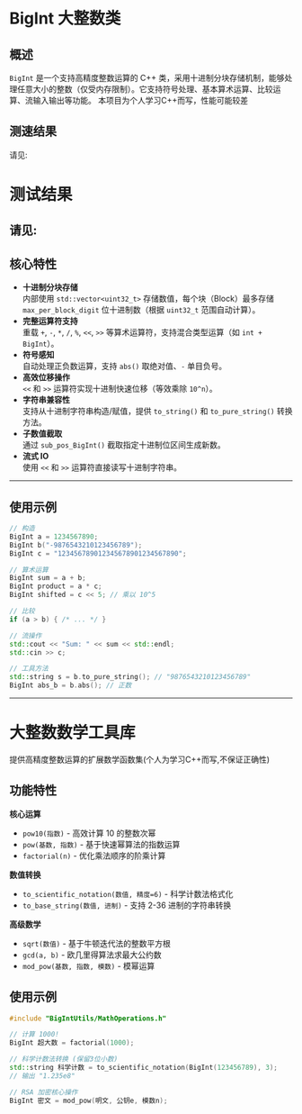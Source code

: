 # BigInt 大整数类

## 概述
`BigInt` 是一个支持高精度整数运算的 C++ 类，采用十进制分块存储机制，能够处理任意大小的整数（仅受内存限制）。它支持符号处理、基本算术运算、比较运算、流输入输出等功能。
本项目为个人学习C++而写，性能可能较差

## 测速结果
请见:

# 测试结果
请见:
---

## 核心特性
- **十进制分块存储**  
  内部使用 `std::vector<uint32_t>` 存储数值，每个块（Block）最多存储 `max_per_block_digit` 位十进制数（根据 `uint32_t` 范围自动计算）。
- **完整运算符支持**  
  重载 `+`, `-`, `*`, `/`, `%`, `<<`, `>>` 等算术运算符，支持混合类型运算（如 `int + BigInt`）。
- **符号感知**  
  自动处理正负数运算，支持 `abs()` 取绝对值、`-` 单目负号。
- **高效位移操作**  
  `<<` 和 `>>` 运算符实现十进制快速位移（等效乘除 `10^n`）。
- **字符串兼容性**  
  支持从十进制字符串构造/赋值，提供 `to_string()` 和 `to_pure_string()` 转换方法。
- **子数值截取**  
  通过 `sub_pos_BigInt()` 截取指定十进制位区间生成新数。
- **流式 IO**  
  使用 `<<` 和 `>>` 运算符直接读写十进制字符串。

---

## 使用示例
```cpp
// 构造
BigInt a = 1234567890;
BigInt b("-9876543210123456789");
BigInt c = "123456789012345678901234567890";

// 算术运算
BigInt sum = a + b;
BigInt product = a * c;
BigInt shifted = c << 5; // 乘以 10^5

// 比较
if (a > b) { /* ... */ }

// 流操作
std::cout << "Sum: " << sum << std::endl;
std::cin >> c;

// 工具方法
std::string s = b.to_pure_string(); // "9876543210123456789"
BigInt abs_b = b.abs(); // 正数

```
---




# 大整数数学工具库

提供高精度整数运算的扩展数学函数集(个人为学习C++而写,不保证正确性)

## 功能特性

**核心运算**
- `pow10(指数)` - 高效计算 10 的整数次幂
- `pow(基数, 指数)` - 基于快速幂算法的指数运算
- `factorial(n)` - 优化乘法顺序的阶乘计算

**数值转换**
- `to_scientific_notation(数值, 精度=6)` - 科学计数法格式化
- `to_base_string(数值, 进制)` - 支持 2-36 进制的字符串转换

**高级数学**
- `sqrt(数值)` - 基于牛顿迭代法的整数平方根
- `gcd(a, b)` - 欧几里得算法求最大公约数
- `mod_pow(基数, 指数, 模数)` - 模幂运算



## 使用示例

```cpp
#include "BigIntUtils/MathOperations.h"

// 计算 1000!
BigInt 超大数 = factorial(1000);

// 科学计数法转换 (保留3位小数)
std::string 科学计数 = to_scientific_notation(BigInt(123456789), 3);
// 输出 "1.235e8"

// RSA 加密核心操作
BigInt 密文 = mod_pow(明文, 公钥e, 模数n);



```

